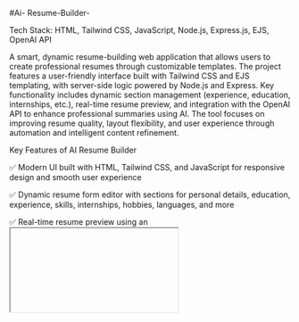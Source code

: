 #Ai- Resume-Builder-

Tech Stack: HTML, Tailwind CSS, JavaScript, Node.js, Express.js, EJS, OpenAI API

A smart, dynamic resume-building web application that allows users to create professional resumes through customizable templates. The project features a user-friendly interface built with Tailwind CSS and EJS templating, with server-side logic powered by Node.js and Express. Key functionality includes dynamic section management (experience, education, internships, etc.), real-time resume preview, and integration with the OpenAI API to enhance professional summaries using AI. The tool focuses on improving resume quality, layout flexibility, and user experience through automation and intelligent content refinement.

 Key Features of AI Resume Builder
 
✅ Modern UI built with HTML, Tailwind CSS, and JavaScript for responsive design and smooth user experience

✅ Dynamic resume form editor with sections for personal details, education, experience, skills, internships, hobbies, languages, and more

✅ Real-time resume preview using an <iframe> and EJS-rendered templates

✅ Multiple professional resume templates with easy template selection and live switching

🤖 AI-powered summary enhancement using OpenAI API — corrects grammar, improves tone, and makes content more concise

📄 Resume PDF support via browser’s print functionality

🔄 Section toggles and add/remove functionality for experience, education, language, etc.

📁 Image upload feature to include a profile picture in the resume

🔐 Session-based data persistence using express-session

⚙️ Secure and modular backend built with Node.js and Express.js

🎯 Designed for ease of use by students, job seekers, and early-career professionals

